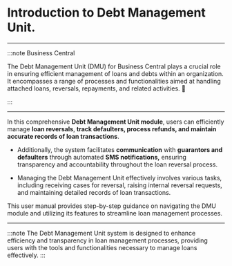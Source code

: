 # Introduction to Debt Management Unit.
---

:::note Business Central
<div class="container">
    <div class="custom-note">
        <p>The Debt Management Unit (DMU) for Business Central plays a crucial role in ensuring efficient management of loans and debts within an organization. It encompasses a range of processes and functionalities aimed at handling attached loans, reversals, repayments, and related activities. 🤗</p>
    </div>
</div>
:::

---

In this comprehensive **Debt Management Unit module**, users can efficiently manage **loan reversals**, **track defaulters, process refunds, and maintain accurate records of loan transactions**. 
- Additionally, the system facilitates **communication** with **guarantors and defaulters** through automated **SMS notifications,** ensuring transparency and accountability throughout the loan reversal process.

- Managing the Debt Management Unit effectively involves various tasks, including receiving cases for reversal, raising internal reversal requests, and maintaining detailed records of loan transactions. 

This user manual provides step-by-step guidance on navigating the DMU module and utilizing its features to streamline loan management processes.

---


:::note
The Debt Management Unit system is designed to enhance efficiency and transparency in loan management processes, providing users with the tools and functionalities necessary to manage loans effectively.
:::
